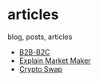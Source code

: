# articles
blog, posts, articles

- [B2B-B2C](https://github.com/blue-lotus-org/articles/blob/main/b2b-b2c.md)
- [Explain Market Maker](https://github.com/blue-lotus-org/articles/blob/main/market-maker-explain.md)
- [Crypto Swap](https://github.com/blue-lotus-org/articles/blob/main/crypto-swap.md)
